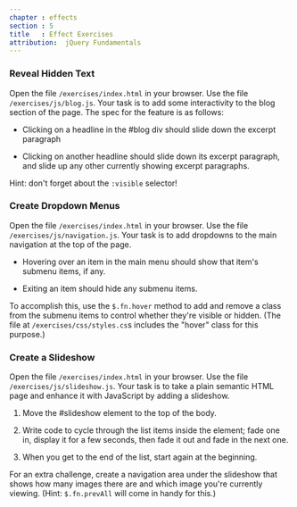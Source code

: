 ```yaml
---
chapter : effects
section : 5
title   : Effect Exercises
attribution:  jQuery Fundamentals
---
```

### Reveal Hidden Text

Open the file `/exercises/index.html` in your browser.  Use the file
`/exercises/js/blog.js`.  Your task is to add some interactivity to the blog
section of the page.  The spec for the feature is as follows:

*	Clicking on a headline in the #blog div should slide down the excerpt
  paragraph

*	Clicking on another headline should slide down its excerpt paragraph, and
  slide up any other currently showing excerpt paragraphs.

Hint: don't forget about the `:visible` selector!

### Create Dropdown Menus

Open the file `/exercises/index.html` in your browser.  Use the file
`/exercises/js/navigation.js`.  Your task is to add dropdowns to the main
navigation at the top of the page.

*	Hovering over an item in the main menu should show that item's submenu items,
  if any.

*	Exiting an item should hide any submenu items.

To accomplish this, use the `$.fn.hover` method to add and remove a class from
the submenu items to control whether they're visible or hidden.  (The file at
`/exercises/css/styles.cs`s includes the "hover" class for this purpose.)

### Create a Slideshow

Open the file `/exercises/index.html` in your browser.  Use the file
`/exercises/js/slideshow.js`.  Your task is to take a plain semantic HTML page
and enhance it with JavaScript by adding a slideshow.

1.	Move the #slideshow element to the top of the body.

2.	Write code to cycle through the list items inside the element; fade one in,
    display it for a few seconds, then fade it out and fade in the next one.

3.	When you get to the end of the list, start again at the beginning.

For an extra challenge, create a navigation area under the slideshow that shows
how many images there are and which image you're currently viewing.  (Hint:
`$.fn.prevAll` will come in handy for this.)
